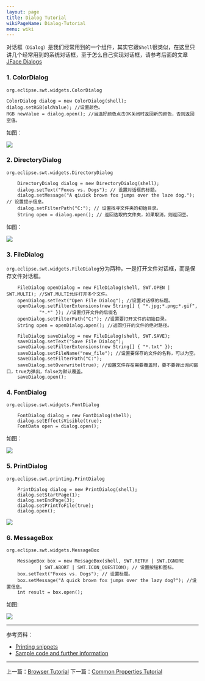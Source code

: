 ```yaml
---
layout: page
title: Dialog Tutorial
wikiPageName: Dialog-Tutorial
menu: wiki
---
```


对话框`（Dialog）`是我们经常用到的一个组件，其实它跟`Shell`很类似，在这里只讲几个经常用到的系统对话框，至于怎么自己实现对话框，请参考后面的文章[JFace Dialogs]({{site.baseurl}}/wiki/JFace-Dialogs-Tutorial.html)

### 1. ColorDialog

`org.eclipse.swt.widgets.ColorDialog`

    ColorDialog dialog = new ColorDialog(shell);
    dialog.setRGB(oldValue); //设置颜色。
    RGB newValue = dialog.open(); //当选好颜色点击OK关闭时返回新的颜色，否则返回空值。

如图：

![]({{site.baseurl}}/wiki/images/image_swt_dialog_color.png)


### 2. DirectoryDialog

`org.eclipse.swt.widgets.DirectoryDialog`

		DirectoryDialog dialog = new DirectoryDialog(shell);
		dialog.setText("Foxes vs. Dogs"); // 设置对话框的标题。
		dialog.setMessage("A qiuick brown fox jumps over the laze dog."); // 设置提示信息。
		dialog.setFilterPath("C:"); // 设置找寻文件夹的初始目录。
		String open = dialog.open(); // 返回选取的文件夹，如果取消，则返回空。

如图：

![]({{site.baseurl}}/wiki/images/image_swt_dialog_directory.png)


### 3. FileDialog

`org.eclipse.swt.widgets.FileDialog`分为两种，一是打开文件对话框，而是保存文件对话框。

		FileDialog openDialog = new FileDialog(shell, SWT.OPEN | SWT.MULTI); //SWT.MULTI允许打开多个文件。
		openDialog.setText("Open File Dialog"); //设置对话框的标题。
		openDialog.setFilterExtensions(new String[] { "*.jpg;*.png;*.gif",
				"*.*" }); //设置打开文件的后缀名
		openDialog.setFilterPath("C:"); //设置要打开文件的初始目录。
		String open = openDialog.open(); //返回打开的文件的绝对路径。

		FileDialog saveDialog = new FileDialog(shell, SWT.SAVE);
		saveDialog.setText("Save File Dialog");
		saveDialog.setFilterExtensions(new String[] { "*.txt" });
		saveDialog.setFileName("new_file"); //设置要保存的文件的名称，可以为空。
		saveDialog.setFilterPath("C:"); 
 		saveDialog.setOverwrite(true); //设置文件存在需要覆盖时，要不要弹出询问窗口，true为弹出，false为默认覆盖。
		saveDialog.open();


### 4. FontDialog

`org.eclipse.swt.widgets.FontDialog`

		FontDialog dialog = new FontDialog(shell);
		dialog.setEffectsVisible(true);
		FontData open = dialog.open();

如图：

![]({{site.baseurl}}/wiki/images/image_swt_dialog_font.png)


### 5. PrintDialog

`org.eclipse.swt.printing.PrintDialog`

		PrintDialog dialog = new PrintDialog(shell);
		dialog.setStartPage(1);
		dialog.setEndPage(3);
		dialog.setPrintToFile(true);
		dialog.open();

![]({{site.baseurl}}/wiki/images/image_swt_dialog_print.png)

### 6. MessageBox

`org.eclipse.swt.widgets.MessageBox`

		MessageBox box = new MessageBox(shell, SWT.RETRY | SWT.IGNORE
				| SWT.ABORT | SWT.ICON_QUESTION); // 设置按钮和图标。
		box.setText("Foxes vs. Dogs"); // 设置标题。
		box.setMessage("A quick brown fox jumps over the lazy dog?"); //设置信息。
		int result = box.open();

如图:

![]({{site.baseurl}}/wiki/images/image_swt_dialog_messagebox.png)

***
参考资料：
  * [Printing snippets](http://www.eclipse.org/swt/snippets/#printing)
  * [Sample code and further information](http://www.eclipse.org/swt/)

***

上一篇：[Browser Tutorial]({{site.baseurl}}/wiki/Browser-Tutorial.html)
下一篇：[Common Properties Tutorial]({{site.baseurl}}/wiki/Common-Properties-Tutorial.html)
